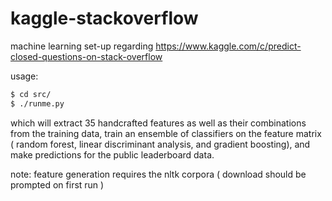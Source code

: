 kaggle-stackoverflow
=====

machine learning set-up regarding 
https://www.kaggle.com/c/predict-closed-questions-on-stack-overflow

usage:

```bash
$ cd src/
$ ./runme.py
```

which will extract 35 handcrafted features as well as their combinations from the training data, train an ensemble of classifiers 
on the feature matrix ( random forest, linear discriminant analysis, and gradient boosting), and make predictions for the public leaderboard data.

note: feature generation requires the nltk corpora ( download should be prompted on first run )
